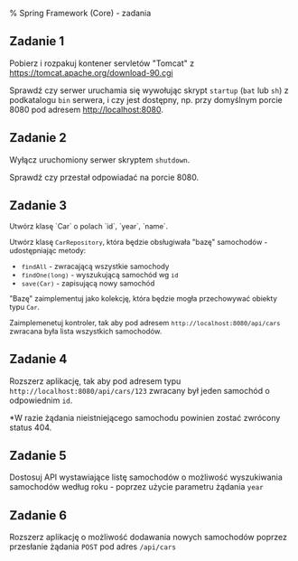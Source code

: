 % Spring Framework (Core) - zadania 




## Zadanie 1

Pobierz i rozpakuj kontener servletów "Tomcat" z <a href="https://tomcat.apache.org/download-90.cgi" target="_blank">https://tomcat.apache.org/download-90.cgi</a>

Sprawdź czy serwer uruchamia się wywołując skrypt `startup` (`bat` lub `sh`) z podkatalogu `bin` serwera,
i czy jest dostępny, np. przy domyślnym porcie 8080 pod adresem <a target="_blank" href="http://localhost:8080">http://localhost:8080</a>. 

## Zadanie 2

Wyłącz uruchomiony serwer skryptem `shutdown`.

Sprawdź czy przestał odpowiadać na porcie 8080.

 



## Zadanie 3
<div style="font-size: 0.9em">
Utwórz klasę `Car` o polach `id`, `year`, `name`.

Utwórz klasę `CarRepository`, która będzie obsługiwała "bazę" samochodów - udostępniając metody:

* `findAll` - zwracającą wszystkie samochody
* `findOne(long)` - wyszukującą samochód wg `id`
* `save(Car)` - zapisującą nowy samochód

"Bazę" zaimplementuj jako kolekcję, która będzie mogła przechowywać obiekty typu `Car`.

Zaimplemenetuj kontroler, tak aby pod adresem 
`http://localhost:8080/api/cars` zwracana była lista wszystkich samochodów. 

</div>

## Zadanie 4


Rozszerz aplikację, tak aby pod adresem 
typu `http://localhost:8080/api/cars/123` zwracany był jeden samochód o odpowiednim `id`.

*W razie żądania nieistniejącego samochodu powinien zostać zwrócony status 404.  


## Zadanie 5


Dostosuj API wystawiające listę samochodów o możliwość wyszukiwania samochodów według roku - poprzez użycie
parametru żądania `year`


## Zadanie 6

Rozszerz aplikację o możliwość dodawania nowych samochodów poprzez przesłanie żądania `POST`
pod adres `/api/cars`

